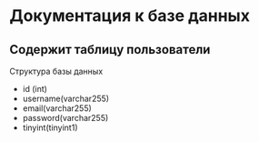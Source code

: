 # Документация к базе данных
## Содержит таблицу пользователи
Структура базы данных
* id (int)
* username(varchar255)
* email(varchar255)
* password(varchar255)
* tinyint(tinyint1)

